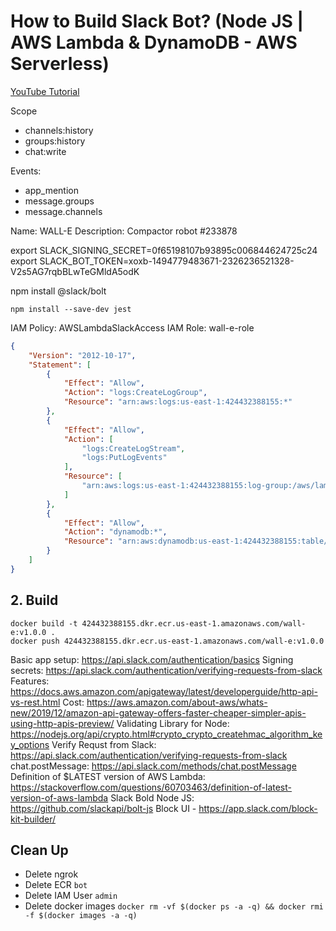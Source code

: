 # How to Build Slack Bot? (Node JS | AWS Lambda & DynamoDB - AWS Serverless)

[YouTube Tutorial]()

Scope
- channels:history
- groups:history
- chat:write

Events:
- app_mention
- message.groups
- message.channels

Name: WALL-E
Description: Compactor robot
#233878

export SLACK_SIGNING_SECRET=0f65198107b93895c006844624725c24
export SLACK_BOT_TOKEN=xoxb-1494779483671-2326236521328-V2s5AG7rqbBLwTeGMldA5odK

npm install @slack/bolt

```
npm install --save-dev jest
```

IAM Policy: AWSLambdaSlackAccess
IAM Role: wall-e-role
```json
{
    "Version": "2012-10-17",
    "Statement": [
        {
            "Effect": "Allow",
            "Action": "logs:CreateLogGroup",
            "Resource": "arn:aws:logs:us-east-1:424432388155:*"
        },
        {
            "Effect": "Allow",
            "Action": [
                "logs:CreateLogStream",
                "logs:PutLogEvents"
            ],
            "Resource": [
                "arn:aws:logs:us-east-1:424432388155:log-group:/aws/lambda/wall-e:*"
            ]
        },
        {
            "Effect": "Allow",
            "Action": "dynamodb:*",
            "Resource": "arn:aws:dynamodb:us-east-1:424432388155:table/todos"
        }
    ]
}
```

## 2. Build
```
docker build -t 424432388155.dkr.ecr.us-east-1.amazonaws.com/wall-e:v1.0.0 .
docker push 424432388155.dkr.ecr.us-east-1.amazonaws.com/wall-e:v1.0.0
```

Basic app setup: https://api.slack.com/authentication/basics
Signing secrets: https://api.slack.com/authentication/verifying-requests-from-slack
Features: https://docs.aws.amazon.com/apigateway/latest/developerguide/http-api-vs-rest.html
Cost: https://aws.amazon.com/about-aws/whats-new/2019/12/amazon-api-gateway-offers-faster-cheaper-simpler-apis-using-http-apis-preview/
Validating Library for Node: https://nodejs.org/api/crypto.html#crypto_crypto_createhmac_algorithm_key_options
Verify Requst from Slack: https://api.slack.com/authentication/verifying-requests-from-slack
chat.postMessage: https://api.slack.com/methods/chat.postMessage
Definition of $LATEST version of AWS Lambda: https://stackoverflow.com/questions/60703463/definition-of-latest-version-of-aws-lambda
Slack Bold Node JS: https://github.com/slackapi/bolt-js
Block UI - https://app.slack.com/block-kit-builder/

## Clean Up
- Delete ngrok
- Delete ECR `bot`
- Delete IAM User `admin`
- Delete docker images `docker rm -vf $(docker ps -a -q) && docker rmi -f $(docker images -a -q)`
